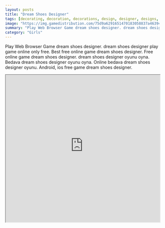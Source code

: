 ```yaml
---
layout: posts
title: "Dream Shoes Designer"
tags: [decorating, decoration, decorations, design, designer, designs, girl, shoes, designing, free, online, games, oyna, game, free, games, play, play, games]
image: "https://img.gamedistribution.com/75d9a6291651470183058837a4639457-512x384.jpeg"
summary: "Play Web Browser Game dream shoes designer. dream shoes designer play game online only free. Best free online game dream shoes designer. Free online game dream shoes designer. dream shoes designer oyunu oyna. Bedava dream shoes designer oyunu oyna. Online bedava dream shoes designer oyunu. Android, ios free game dream shoes designer."
category: "Girls"
---
```


Play Web Browser Game dream shoes designer. dream shoes designer play game online only free. Best free online game dream shoes designer. Free online game dream shoes designer. dream shoes designer oyunu oyna. Bedava dream shoes designer oyunu oyna. Online bedava dream shoes designer oyunu. Android, ios free game dream shoes designer.

<iframe width="100%" height="480px;" src="https://html5.gamedistribution.com/75d9a6291651470183058837a4639457/"></iframe>